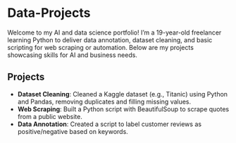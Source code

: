 # Data-Projects
Welcome to my AI and data science portfolio! I’m a 19-year-old freelancer learning Python to deliver data annotation, dataset cleaning, and basic scripting for web scraping or automation. Below are my projects showcasing skills for AI and business needs.

## Projects
- **Dataset Cleaning**: Cleaned a Kaggle dataset (e.g., Titanic) using Python and Pandas, removing duplicates and filling missing values.
- **Web Scraping**: Built a Python script with BeautifulSoup to scrape quotes from a public website.
- **Data Annotation**: Created a script to label customer reviews as positive/negative based on keywords.

